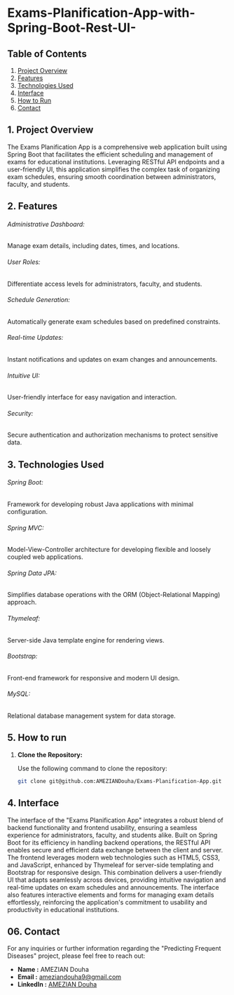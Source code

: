 # Exams-Planification-App-with-Spring-Boot-Rest-UI-


## Table of Contents

01. [Project Overview](#1-project-overview)
02. [Features](#2-features)
03. [Technologies Used](#3-technologies-used)
04. [Interface](#6-interface)
05. [How to Run](#7-how-to-run)
06. [Contact](#10-contact)

## 1. Project Overview
The Exams Planification App is a comprehensive web application built using Spring Boot that facilitates the efficient scheduling and management of exams for educational institutions. Leveraging RESTful API endpoints and a user-friendly UI, this application simplifies the complex task of organizing exam schedules, ensuring smooth coordination between administrators, faculty, and students.

## 2. Features 

###### Administrative Dashboard: 
Manage exam details, including dates, times, and locations.
###### User Roles: 
Differentiate access levels for administrators, faculty, and students.
###### Schedule Generation:
Automatically generate exam schedules based on predefined constraints.
###### Real-time Updates:
Instant notifications and updates on exam changes and announcements.
###### Intuitive UI:
User-friendly interface for easy navigation and interaction.
###### Security:
Secure authentication and authorization mechanisms to protect sensitive data.

## 3. Technologies Used

###### Spring Boot: 
Framework for developing robust Java applications with minimal configuration.
###### Spring MVC: 
Model-View-Controller architecture for developing flexible and loosely coupled web applications.
###### Spring Data JPA: 
Simplifies database operations with the ORM (Object-Relational Mapping) approach.
###### Thymeleaf: 
Server-side Java template engine for rendering views.
###### Bootstrap: 
Front-end framework for responsive and modern UI design.
###### MySQL: 
Relational database management system for data storage.

## 5. How to run
1. **Clone the Repository:**

   Use the following command to clone the repository:

   ```bash
   git clone git@github.com:AMEZIANDouha/Exams-Planification-App.git

## 4. Interface

   The interface of the "Exams Planification App" integrates a robust blend of backend functionality and frontend usability, ensuring a seamless experience for administrators, faculty, and students alike. Built on Spring Boot for its efficiency in handling backend operations, the RESTful API enables secure and efficient data exchange between the client and server. The frontend leverages modern web technologies such as HTML5, CSS3, and JavaScript, enhanced by Thymeleaf for server-side templating and Bootstrap for responsive design. This combination delivers a user-friendly UI that adapts seamlessly across devices, providing intuitive navigation and real-time updates on exam schedules and announcements. The interface also features interactive elements and forms for managing exam details effortlessly, reinforcing the application's commitment to usability and productivity in educational institutions.


## 06. Contact

For any inquiries or further information regarding the "Predicting Frequent Diseases" project, please feel free to reach out:

- **Name      :**    AMEZIAN Douha  
- **Email     :**   [ameziandouha9@gmail.com](ameziandouha9@gmail.com)  
- **LinkedIn  :**  [AMEZIAN Douha](https://www.linkedin.com/in/douha-amezian-033629280/)  

